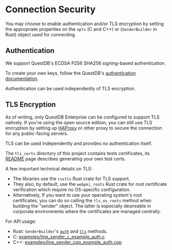 # Connection Security

You may choose to enable authentication and/or TLS encryption by setting the
appropriate properties on the `opts` (C and C++) or (`SenderBuilder` in Rust)
object used for connecting.

## Authentication

We support QuestDB's ECDSA P256 SHA256 signing-based authentication.

To create your own keys, follow the QuestDB's
[authentication documentation](https://questdb.io/docs/reference/api/ilp/authenticate/).

Authentication can be used independently of TLS encryption.

## TLS Encryption

As of writing, only QuestDB Enterprise can be configured to support TLS natively.
If you're using the open source edition, you can still use TLS encryption by setting
up [HAProxy](http://www.haproxy.org/) or other proxy
to secure the connection for any public-facing servers.

TLS can be used independently and provides no authentication itself.

The `tls_certs` directory of this project contains tests certificates, its
[README](../tls_certs/README.md) page describes generating your own test certs.

A few important technical details on TLS:
  * The libraries use the `rustls` Rust crate for TLS support.
  * They also, by default, use the `webpki_roots` Rust crate for root certificate verification
    which require no OS-specific configuration.
  * Alternatively, If you want to use your operating system's root certificates,
    you can do so calling the `tls_os_roots` method when building the "sender" object.
    The latter is especially desireable in corporate environments where the certificates
    are managed centrally.

For API usage:
* Rust: `SenderBuilder`'s [`auth`](https://docs.rs/questdb-rs/5.1.0/questdb/ingress/struct.SenderBuilder.html#method.auth)
  and [`tls`](https://docs.rs/questdb-rs/5.1.0/questdb/ingress/struct.SenderBuilder.html#method.tls) methods.
* C: [examples/line_sender_c_example_auth.c](../examples/line_sender_c_example_auth.c)
* C++: [examples/line_sender_cpp_example_auth.cpp](../examples/line_sender_cpp_example_auth.cpp)
